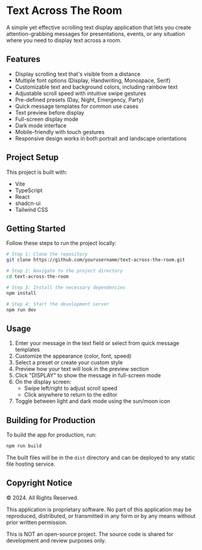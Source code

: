 # Text Across The Room

A simple yet effective scrolling text display application that lets you create attention-grabbing messages for presentations, events, or any situation where you need to display text across a room.

## Features

- Display scrolling text that's visible from a distance
- Multiple font options (Display, Handwriting, Monospace, Serif)
- Customizable text and background colors, including rainbow text
- Adjustable scroll speed with intuitive swipe gestures
- Pre-defined presets (Day, Night, Emergency, Party)
- Quick message templates for common use cases
- Text preview before display
- Full-screen display mode
- Dark mode interface
- Mobile-friendly with touch gestures
- Responsive design works in both portrait and landscape orientations

## Project Setup

This project is built with:

- Vite
- TypeScript
- React
- shadcn-ui
- Tailwind CSS

## Getting Started

Follow these steps to run the project locally:

```sh
# Step 1: Clone the repository
git clone https://github.com/yourusername/text-across-the-room.git

# Step 2: Navigate to the project directory
cd text-across-the-room

# Step 3: Install the necessary dependencies
npm install

# Step 4: Start the development server
npm run dev
```

## Usage

1. Enter your message in the text field or select from quick message templates
2. Customize the appearance (color, font, speed)
3. Select a preset or create your custom style
4. Preview how your text will look in the preview section
5. Click "DISPLAY" to show the message in full-screen mode
6. On the display screen:
   - Swipe left/right to adjust scroll speed
   - Click anywhere to return to the editor
7. Toggle between light and dark mode using the sun/moon icon

## Building for Production

To build the app for production, run:

```sh
npm run build
```

The built files will be in the `dist` directory and can be deployed to any static file hosting service.

## Copyright Notice

© 2024. All Rights Reserved.

This application is proprietary software. No part of this application may be reproduced, distributed, or transmitted in any form or by any means without prior written permission.

This is NOT an open-source project. The source code is shared for development and review purposes only.
